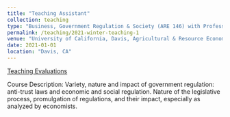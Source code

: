 ```yaml
---
title: "Teaching Assistant"
collection: teaching
type: "Business, Government Regulation & Society (ARE 146) with Professor Katrina Jessoe"
permalink: /teaching/2021-winter-teaching-1
venue: "University of California, Davis, Agricultural & Resource Economics"
date: 2021-01-01
location: "Davis, CA"
---
```


[Teaching Evaluations](https://fstrabo.github.io/frederik-strabo.github.io/files/ARE146_Evals.pdf)

Course Description: Variety, nature and impact of government regulation: anti-trust laws and economic and social regulation. Nature of the legislative process, promulgation of regulations, and their impact, especially as analyzed by economists.
